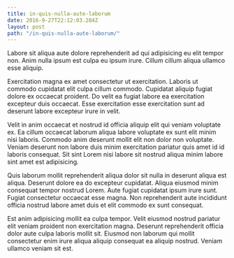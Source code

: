 ```yaml
---
title: in-quis-nulla-aute-laborum
date: 2016-9-27T22:12:03.284Z
layout: post
path: "/in-quis-nulla-aute-laborum/"
---
```


Labore sit aliqua aute dolore reprehenderit ad qui adipisicing eu elit tempor non. Anim nulla ipsum est culpa eu ipsum irure. Cillum cillum aliqua ullamco esse aliquip.

Exercitation magna ex amet consectetur ut exercitation. Laboris ut commodo cupidatat elit culpa cillum commodo. Cupidatat aliquip fugiat dolore ex occaecat proident. Do velit ea fugiat labore ea exercitation excepteur duis occaecat. Esse exercitation esse exercitation sunt ad deserunt labore excepteur irure in velit.

Velit in anim occaecat et nostrud id officia aliquip elit qui veniam voluptate ex. Ea cillum occaecat laborum aliqua labore voluptate ex sunt elit minim nisi laboris. Commodo anim deserunt mollit elit non dolor non voluptate. Veniam deserunt non labore duis minim exercitation pariatur quis amet id id laboris consequat. Sit sint Lorem nisi labore sit nostrud aliqua minim labore sint amet est adipisicing.

Quis laborum mollit reprehenderit aliqua dolor sit nulla in deserunt aliqua est aliqua. Deserunt dolore ea do excepteur cupidatat. Aliqua eiusmod minim consequat tempor nostrud Lorem. Aute fugiat cupidatat ipsum irure sunt. Fugiat consectetur occaecat esse magna. Non reprehenderit aute incididunt officia nostrud labore amet duis et elit commodo ex sunt consequat.

Est anim adipisicing mollit ea culpa tempor. Velit eiusmod nostrud pariatur elit veniam proident non exercitation magna. Deserunt reprehenderit officia dolor aute culpa laboris mollit sit. Eiusmod non laborum qui mollit consectetur enim irure aliqua aliquip consequat ea aliquip nostrud. Veniam ullamco veniam sit est.